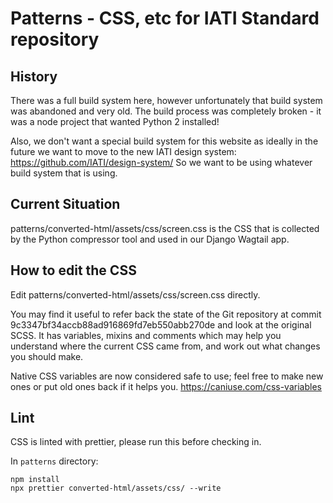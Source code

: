 # Patterns - CSS, etc for IATI Standard repository

## History 

There was a full build system here, however unfortunately that build system was abandoned and very old. 
The build process was completely broken - it was a node project that wanted Python 2 installed!

Also, we don't want a special build system for this website as ideally in the future we want to 
move to the new IATI design system: https://github.com/IATI/design-system/
So we want to be using whatever build system that is using.

## Current Situation

patterns/converted-html/assets/css/screen.css is the CSS that is collected by the Python compressor 
tool and used in our Django Wagtail app.

## How to edit the CSS

Edit patterns/converted-html/assets/css/screen.css directly.

You may find it useful to refer back the state of the Git repository at commit 
9c3347bf34accb88ad916869fd7eb550abb270de and look at the original SCSS. It has variables, mixins and 
comments which may help you understand where the current CSS came from, and work out what changes you 
should make.

Native CSS variables are now considered safe to use; feel free to make new ones or put old ones back 
if it helps you.
https://caniuse.com/css-variables


## Lint

CSS is linted with prettier, please run this before checking in.

In `patterns` directory:

```
npm install
npx prettier converted-html/assets/css/ --write
```

